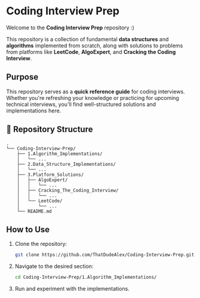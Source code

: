 # Coding Interview Prep

Welcome to the **Coding Interview Prep** repository :) 

This repository is a collection of fundamental **data structures** and **algorithms** implemented from scratch, along with solutions to problems from platforms like **LeetCode**, **AlgoExpert**, and **Cracking the Coding Interview**.

## Purpose

This repository serves as a **quick reference guide** for coding interviews. Whether you're refreshing your knowledge or practicing for upcoming technical interviews, you'll find well-structured solutions and implementations here.

## 📂 Repository Structure

```
.
└── Coding-Interview-Prep/
    ├── 1.Algorithm_Implementations/
    │   └── ...
    ├── 2.Data_Structure_Implementations/
    │   └── ...
    ├── 3.Platform_Solutions/
    │   ├── AlgoExpert/
    │   │   └── ...
    │   ├── Cracking_The_Coding_Interview/
    │   │   └── ...
    │   └── LeetCode/
    │       └── ...  
    └── README.md
```

## How to Use

1. Clone the repository:
   ```sh
   git clone https://github.com/ThatDudeAlex/Coding-Interview-Prep.git
   ```
2. Navigate to the desired section:
   ```sh
   cd Coding-Interview-Prep/1.Algorithm_Implementations/
   ```
3. Run and experiment with the implementations.

